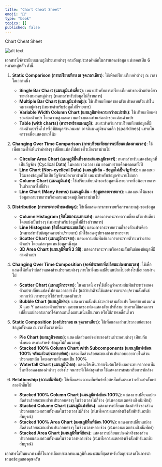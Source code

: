 ```yaml
---
title: "Chart Cheat Sheet"
emoji: "💬"
type: "book"
topics: []
published: false
---
```


Chart Cheat Sheet

![alt text](/images/chart-cheat-sheet.png)

เอกสารนี้จัดระเบียบแผนภูมิประเภทต่างๆ ตามวัตถุประสงค์หลักในการแสดงข้อมูล แบ่งออกเป็น 6 หมวดหมู่หลัก ดังนี้

1.  **Static Comparison (การเปรียบเทียบ ณ จุดเวลาเดียว)**: ใช้เพื่อเปรียบเทียบค่าต่างๆ ณ เวลาใดเวลาหนึ่ง
    *   **Single Bar Chart (แผนภูมิแท่งเดี่ยว)**: เหมาะสำหรับการเปรียบเทียบค่าของตัวแปรเดียวระหว่างหมวดหมู่ต่างๆ (เหมาะสำหรับข้อมูลไม่กี่รายการ)
    *   **Multiple Bar Chart (แผนภูมิแท่งกลุ่ม)**: ใช้เปรียบเทียบค่าของตัวแปรหลายตัวแปรในหมวดหมู่ต่างๆ (เหมาะสำหรับข้อมูลไม่กี่รายการ)
    *   **Variable Width Column Chart (แผนภูมิแท่งความกว้างแปรผัน)**: ใช้เปรียบเทียบค่าของสองตัวแปร โดยความสูงและความกว้างของแท่งแสดงค่าของแต่ละตัวแปร
    *   **Table (with charts) (ตารางพร้อมแผนภูมิ)**: เหมาะสำหรับการเปรียบเทียบข้อมูลที่มีสามตัวแปรขึ้นไป หรือมีข้อมูลจำนวนมาก อาจมีแผนภูมิขนาดเล็ก (sparklines) แทรกในตารางเพื่อแสดงแนวโน้ม

2.  **Changing Over Time Comparison (การเปรียบเทียบการเปลี่ยนแปลงตามเวลา)**: ใช้เพื่อแสดงให้เห็นว่าค่าต่างๆ เปลี่ยนแปลงไปอย่างไรเมื่อเวลาผ่านไป
    *   **Circular Area Chart (แผนภูมิพื้นที่วงกลม/แผนภูมิเรดาร์)**: เหมาะสำหรับแสดงข้อมูลที่เป็นวัฏจักร (Cyclical Data) ในหลายช่วงเวลา เช่น ยอดขายรายเดือนตลอดทั้งปี
    *   **Line Chart (Non-cyclical Data) (แผนภูมิเส้น - ข้อมูลไม่เป็นวัฏจักร)**: แสดงแนวโน้มของข้อมูลที่ไม่เป็นวัฏจักรเมื่อเวลาผ่านไป เหมาะสำหรับข้อมูลจำนวนไม่มาก
    *   **Column Chart (แผนภูมิแท่ง)**: ใช้เปรียบเทียบค่าของข้อมูลหนึ่งรายการหรือน้อยรายการในช่วงเวลาไม่กี่ช่วง
    *   **Line Chart (Many items) (แผนภูมิเส้น - ข้อมูลหลายรายการ)**: แสดงแนวโน้มของข้อมูลหลายรายการหรือหลายหมวดหมู่เมื่อเวลาผ่านไป

3.  **Distribution (การกระจายตัวของข้อมูล)**: ใช้เพื่อแสดงการกระจายหรือการเกาะกลุ่มของข้อมูล
    *   **Column Histogram (ฮิสโตแกรมแบบแท่ง)**: แสดงการกระจายความถี่ของตัวแปรเดียว โดยแบ่งเป็นช่วงๆ (เหมาะสำหรับข้อมูลไม่กี่ช่วง/รายการ)
    *   **Line Histogram (ฮิสโตแกรมแบบเส้น)**: แสดงการกระจายความถี่ของตัวแปรเดียว (เหมาะสำหรับข้อมูลหลายช่วง/รายการ) มักใช้แสดงรูปทรงของการกระจาย
    *   **Scatter Chart (แผนภูมิกระจาย)**: แสดงความสัมพันธ์และการกระจายตัวระหว่างสองตัวแปร โดยแต่ละจุดแทนข้อมูลหนึ่งชุด
    *   **3D Area Chart (แผนภูมิพื้นที่ 3 มิติ)**: แสดงการกระจายหรือความสัมพันธ์ของข้อมูลที่มีสามตัวแปร

4.  **Changing Over Time Composition (องค์ประกอบที่เปลี่ยนแปลงตามเวลา)**: ใช้เพื่อแสดงให้เห็นว่าสัดส่วนของส่วนประกอบต่างๆ ภายในทั้งหมดเปลี่ยนแปลงไปอย่างไรเมื่อเวลาผ่านไป
    *   **Scatter Chart (แผนภูมิกระจาย)**: ในหมวดนี้ อาจใช้เพื่อดูว่าความสัมพันธ์ระหว่างสองตัวแปรเปลี่ยนแปลงไปตามเวลาอย่างไร (แม้ว่าปกติจะใช้แสดงการกระจาย/ความสัมพันธ์มากกว่า) ภาพระบุว่าใช้สำหรับสองตัวแปร
    *   **Bubble Chart (แผนภูมิฟอง)**: แสดงความสัมพันธ์ระหว่างสามตัวแปร โดยตำแหน่งแกน X และ Y แสดงสองตัวแปรแรก และขนาดของฟองแสดงตัวแปรที่สาม สามารถใช้แสดงการเปลี่ยนแปลงตามเวลาได้หากแกนใดแกนหนึ่งเป็นเวลา หรือใช้ภาพเคลื่อนไหว

5.  **Static Composition (องค์ประกอบ ณ จุดเวลาเดียว)**: ใช้เพื่อแสดงส่วนประกอบย่อยของข้อมูลทั้งหมด ณ เวลาใดเวลาหนึ่ง
    *   **Pie Chart (แผนภูมิวงกลม)**: แสดงสัดส่วนอย่างง่ายของส่วนประกอบต่างๆ เทียบกับทั้งหมด เหมาะสำหรับข้อมูลไม่กี่หมวดหมู่
    *   **Stacked 100% Column Chart with Subcomponents (แผนภูมิแท่งซ้อน 100% พร้อมส่วนประกอบย่อย)**: แสดงสัดส่วนร้อยละของส่วนประกอบย่อยภายในส่วนประกอบหลัก โดยผลรวมทั้งหมดเป็น 100%
    *   **Waterfall Chart (แผนภูมิน้ำตก)**: แสดงให้เห็นว่าค่าเริ่มต้นได้รับผลกระทบจากการเพิ่มขึ้นหรือลดลงของค่าต่างๆ อย่างไร จนกระทั่งได้ค่าสุดท้าย ใช้แสดงการสะสมหรือการหักล้าง

6.  **Relationship (ความสัมพันธ์)**: ใช้เพื่อแสดงความสัมพันธ์หรือสหสัมพันธ์ระหว่างตัวแปรตั้งแต่สองตัวขึ้นไป
    *   **Stacked 100% Column Chart (แผนภูมิแท่งซ้อน 100%)**: แสดงการเปลี่ยนแปลงสัดส่วนร้อยละของส่วนประกอบต่างๆ ในช่วงเวลาไม่กี่ช่วง (เน้นความแตกต่างเชิงสัมพัทธ์)
    *   **Stacked Column Chart (แผนภูมิแท่งซ้อน)**: แสดงการเปลี่ยนแปลงค่าจริงของส่วนประกอบและผลรวมทั้งหมดในช่วงเวลาไม่กี่ช่วง (เน้นทั้งความแตกต่างเชิงสัมพัทธ์และเชิงสัมบูรณ์)
    *   **Stacked 100% Area Chart (แผนภูมิพื้นที่ซ้อน 100%)**: แสดงการเปลี่ยนแปลงสัดส่วนร้อยละของส่วนประกอบต่างๆ ในช่วงเวลาหลายช่วง (เน้นความแตกต่างเชิงสัมพัทธ์)
    *   **Stacked Area Chart (แผนภูมิพื้นที่ซ้อน)**: แสดงการเปลี่ยนแปลงค่าจริงของส่วนประกอบและผลรวมทั้งหมดในช่วงเวลาหลายช่วง (เน้นทั้งความแตกต่างเชิงสัมพัทธ์และเชิงสัมบูรณ์)

เอกสารนี้เป็นแนวทางที่ดีในการเลือกประเภทแผนภูมิที่เหมาะสมที่สุดสำหรับวัตถุประสงค์ในการนำเสนอข้อมูลของคุณครับ
